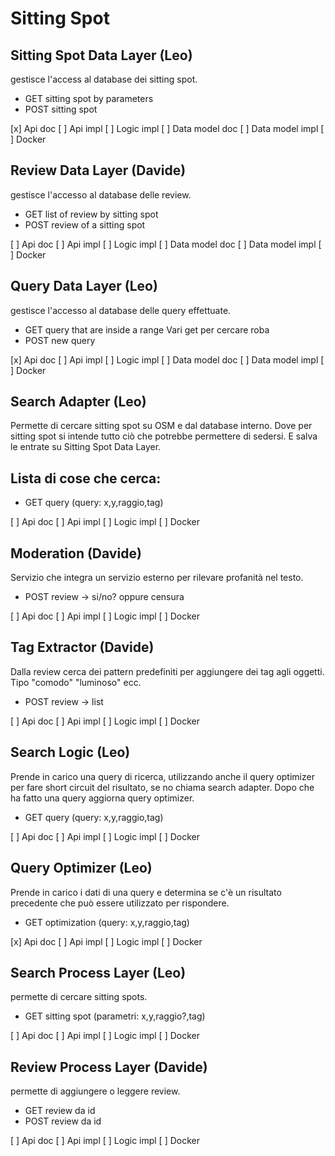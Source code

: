 # Sitting Spot

## Sitting Spot Data Layer (Leo)

gestisce l'access al database dei sitting spot.

- GET sitting spot by parameters
- POST sitting spot

[x] Api doc
[ ] Api impl
[ ] Logic impl
[ ] Data model doc
[ ] Data model impl
[ ] Docker

## Review Data Layer (Davide)

gestisce l'accesso al database delle review.

- GET list of review by sitting spot
- POST review of a sitting spot

[ ] Api doc
[ ] Api impl
[ ] Logic impl
[ ] Data model doc
[ ] Data model impl
[ ] Docker

## Query Data Layer (Leo)

gestisce l'accesso al database delle query effettuate.

- GET query that are inside a range
Vari get per cercare roba
- POST new query

[x] Api doc
[ ] Api impl
[ ] Logic impl
[ ] Data model doc
[ ] Data model impl
[ ] Docker

## Search Adapter (Leo)

Permette di cercare sitting spot su OSM e dal database interno.
Dove per sitting spot si intende tutto ciò che potrebbe permettere di sedersi.
E salva le entrate su Sitting Spot Data Layer.

Lista di cose che cerca:
- 

- GET query (query: x,y,raggio,tag)

[ ] Api doc
[ ] Api impl
[ ] Logic impl
[ ] Docker

## Moderation (Davide)

Servizio che integra un servizio esterno per rilevare profanità nel testo.

- POST review -> si/no? oppure censura

[ ] Api doc
[ ] Api impl
[ ] Logic impl
[ ] Docker

## Tag Extractor (Davide)

Dalla review cerca dei pattern predefiniti per aggiungere dei tag agli oggetti.
Tipo "comodo" "luminoso" ecc.

- POST review -> list<tag>

[ ] Api doc
[ ] Api impl
[ ] Logic impl
[ ] Docker

## Search Logic (Leo)

Prende in carico una query di ricerca, utilizzando anche il query optimizer per fare short circuit del risultato, se no chiama search adapter.
Dopo che ha fatto una query aggiorna query optimizer.

- GET query (query: x,y,raggio,tag)

[ ] Api doc
[ ] Api impl
[ ] Logic impl
[ ] Docker

## Query Optimizer (Leo)

Prende in carico i dati di una query e determina se c'è un risultato precedente che può essere utilizzato per rispondere.

- GET optimization (query: x,y,raggio,tag)

[x] Api doc
[ ] Api impl
[ ] Logic impl
[ ] Docker

## Search Process Layer (Leo)

permette di cercare sitting spots.

- GET sitting spot (parametri: x,y,raggio?,tag)

[ ] Api doc
[ ] Api impl
[ ] Logic impl
[ ] Docker

## Review Process Layer (Davide)

permette di aggiungere o leggere review.

- GET review da id
- POST review da id

[ ] Api doc
[ ] Api impl
[ ] Logic impl
[ ] Docker





